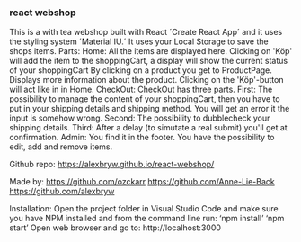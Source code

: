 ### react webshop

This is a with tea webshop built with React ´Create React App´ and it uses the styling system ´Material IU.´ It uses your Local Storage to save the shops items.
Parts:
Home: All the items are displayed here. Clicking on 'Köp' will add the item to the shoppingCart, a display will show the current status of your shoppingCart
By clicking on a product you get to ProductPage. Displays more information about the product. Clicking on the 'Köp'-button will act like in in Home.
CheckOut: CheckOut has three parts. First: The possibility to manage the content of your shoppingCart, then you have to put in your shipping details and shipping method. You will get an error it the input is somehow wrong. Second: The possibility to dubblecheck your shipping details. Third: After a delay (to simutate a real submit) you'll get at confirmation.
Admin: You find it in the footer. You have the possibility to edit, add and remove items.

Github repo: https://alexbryw.github.io/react-webshop/
 
Made by: 
https://github.com/ozckarr 
https://github.com/Anne-Lie-Back 
https://github.com/alexbryw 
 
Installation: 
Open the project folder in Visual Studio Code and make sure you have NPM installed and from the command line run: 
‘npm install’ 
‘npm start’ 
Open web browser and go to: 
http://localhost:3000 